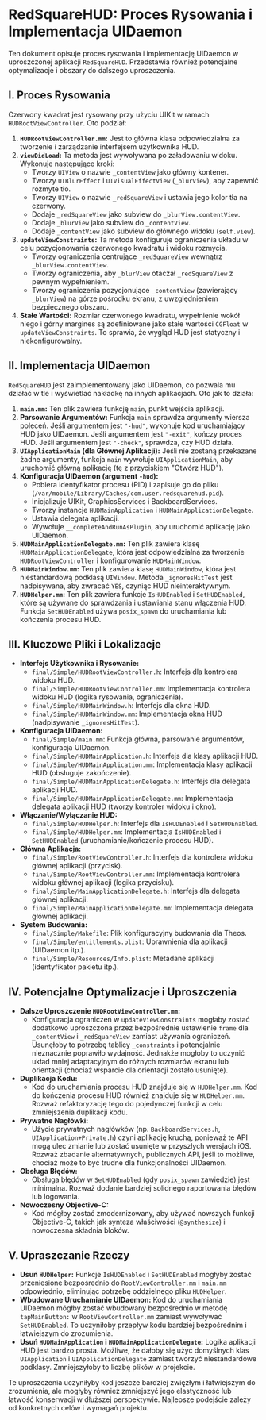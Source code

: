 # RedSquareHUD: Proces Rysowania i Implementacja UIDaemon

Ten dokument opisuje proces rysowania i implementację UIDaemon w uproszczonej aplikacji `RedSquareHUD`. Przedstawia również potencjalne optymalizacje i obszary do dalszego uproszczenia.

## I. Proces Rysowania

Czerwony kwadrat jest rysowany przy użyciu UIKit w ramach `HUDRootViewController`. Oto podział:

1.  **`HUDRootViewController.mm`:** Jest to główna klasa odpowiedzialna za tworzenie i zarządzanie interfejsem użytkownika HUD.
2.  **`viewDidLoad`:** Ta metoda jest wywoływana po załadowaniu widoku. Wykonuje następujące kroki:
    *   Tworzy `UIView` o nazwie `_contentView` jako główny kontener.
    *   Tworzy `UIBlurEffect` i `UIVisualEffectView` (`_blurView`), aby zapewnić rozmyte tło.
    *   Tworzy `UIView` o nazwie `_redSquareView` i ustawia jego kolor tła na czerwony.
    *   Dodaje `_redSquareView` jako subview do `_blurView.contentView`.
    *   Dodaje `_blurView` jako subview do `_contentView`.
    *   Dodaje `_contentView` jako subview do głównego widoku (`self.view`).
3.  **`updateViewConstraints`:** Ta metoda konfiguruje ograniczenia układu w celu pozycjonowania czerwonego kwadratu i widoku rozmycia.
    *   Tworzy ograniczenia centrujące `_redSquareView` wewnątrz `_blurView.contentView`.
    *   Tworzy ograniczenia, aby `_blurView` otaczał `_redSquareView` z pewnym wypełnieniem.
    *   Tworzy ograniczenia pozycjonujące `_contentView` (zawierający `_blurView`) na górze pośrodku ekranu, z uwzględnieniem bezpiecznego obszaru.
4.  **Stałe Wartości:** Rozmiar czerwonego kwadratu, wypełnienie wokół niego i górny margines są zdefiniowane jako stałe wartości `CGFloat` w `updateViewConstraints`. To sprawia, że wygląd HUD jest statyczny i niekonfigurowalny.

## II. Implementacja UIDaemon

`RedSquareHUD` jest zaimplementowany jako UIDaemon, co pozwala mu działać w tle i wyświetlać nakładkę na innych aplikacjach. Oto jak to działa:

1.  **`main.mm`:** Ten plik zawiera funkcję `main`, punkt wejścia aplikacji.
2.  **Parsowanie Argumentów:** Funkcja `main` sprawdza argumenty wiersza poleceń. Jeśli argumentem jest `"-hud"`, wykonuje kod uruchamiający HUD jako UIDaemon. Jeśli argumentem jest `"-exit"`, kończy proces HUD. Jeśli argumentem jest `"-check"`, sprawdza, czy HUD działa.
3.  **`UIApplicationMain` (dla Głównej Aplikacji):** Jeśli nie zostaną przekazane żadne argumenty, funkcja `main` wywołuje `UIApplicationMain`, aby uruchomić główną aplikację (tę z przyciskiem "Otwórz HUD").
4.  **Konfiguracja UIDaemon (argument `-hud`):**
    *   Pobiera identyfikator procesu (PID) i zapisuje go do pliku (`/var/mobile/Library/Caches/com.user.redsquarehud.pid`).
    *   Inicjalizuje UIKit, GraphicsServices i BackboardServices.
    *   Tworzy instancje `HUDMainApplication` i `HUDMainApplicationDelegate`.
    *   Ustawia delegata aplikacji.
    *   Wywołuje `__completeAndRunAsPlugin`, aby uruchomić aplikację jako UIDaemon.
5.  **`HUDMainApplicationDelegate.mm`:** Ten plik zawiera klasę `HUDMainApplicationDelegate`, która jest odpowiedzialna za tworzenie `HUDRootViewController` i konfigurowanie `HUDMainWindow`.
6.  **`HUDMainWindow.mm`:** Ten plik zawiera klasę `HUDMainWindow`, która jest niestandardową podklasą `UIWindow`. Metoda `_ignoresHitTest` jest nadpisywana, aby zwracać `YES`, czyniąc HUD nieinteraktywnym.
7.  **`HUDHelper.mm`:** Ten plik zawiera funkcje `IsHUDEnabled` i `SetHUDEnabled`, które są używane do sprawdzania i ustawiania stanu włączenia HUD. Funkcja `SetHUDEnabled` używa `posix_spawn` do uruchamiania lub kończenia procesu HUD.

## III. Kluczowe Pliki i Lokalizacje

*   **Interfejs Użytkownika i Rysowanie:**
    *   `final/Simple/HUDRootViewController.h`: Interfejs dla kontrolera widoku HUD.
    *   `final/Simple/HUDRootViewController.mm`: Implementacja kontrolera widoku HUD (logika rysowania, ograniczenia).
    *   `final/Simple/HUDMainWindow.h`: Interfejs dla okna HUD.
    *   `final/Simple/HUDMainWindow.mm`: Implementacja okna HUD (nadpisywanie `_ignoresHitTest`).
*   **Konfiguracja UIDaemon:**
    *   `final/Simple/main.mm`: Funkcja główna, parsowanie argumentów, konfiguracja UIDaemon.
    *   `final/Simple/HUDMainApplication.h`: Interfejs dla klasy aplikacji HUD.
    *   `final/Simple/HUDMainApplication.mm`: Implementacja klasy aplikacji HUD (obsługuje zakończenie).
    *   `final/Simple/HUDMainApplicationDelegate.h`: Interfejs dla delegata aplikacji HUD.
    *   `final/Simple/HUDMainApplicationDelegate.mm`: Implementacja delegata aplikacji HUD (tworzy kontroler widoku i okno).
*   **Włączanie/Wyłączanie HUD:**
    *   `final/Simple/HUDHelper.h`: Interfejs dla `IsHUDEnabled` i `SetHUDEnabled`.
    *   `final/Simple/HUDHelper.mm`: Implementacja `IsHUDEnabled` i `SetHUDEnabled` (uruchamianie/kończenie procesu HUD).
*   **Główna Aplikacja:**
    *   `final/Simple/RootViewController.h`: Interfejs dla kontrolera widoku głównej aplikacji (przycisk).
    *   `final/Simple/RootViewController.mm`: Implementacja kontrolera widoku głównej aplikacji (logika przycisku).
    *   `final/Simple/MainApplicationDelegate.h`: Interfejs dla delegata głównej aplikacji.
    *   `final/Simple/MainApplicationDelegate.mm`: Implementacja delegata głównej aplikacji.
*   **System Budowania:**
    *   `final/Simple/Makefile`: Plik konfiguracyjny budowania dla Theos.
    *   `final/Simple/entitlements.plist`: Uprawnienia dla aplikacji (UIDaemon itp.).
    *   `final/Simple/Resources/Info.plist`: Metadane aplikacji (identyfikator pakietu itp.).

## IV. Potencjalne Optymalizacje i Uproszczenia

*   **Dalsze Uproszczenie `HUDRootViewController.mm`:**
    *   Konfiguracja ograniczeń w `updateViewConstraints` mogłaby zostać dodatkowo uproszczona przez bezpośrednie ustawienie `frame` dla `_contentView` i `_redSquareView` zamiast używania ograniczeń. Usunęłoby to potrzebę tablicy `_constraints` i potencjalnie nieznacznie poprawiło wydajność. Jednakże mogłoby to uczynić układ mniej adaptacyjnym do różnych rozmiarów ekranu lub orientacji (chociaż wsparcie dla orientacji zostało usunięte).
*   **Duplikacja Kodu:**
    *   Kod do uruchamiania procesu HUD znajduje się w `HUDHelper.mm`. Kod do kończenia procesu HUD również znajduje się w `HUDHelper.mm`. Rozważ refaktoryzację tego do pojedynczej funkcji w celu zmniejszenia duplikacji kodu.
*   **Prywatne Nagłówki:**
    *   Użycie prywatnych nagłówków (np. `BackboardServices.h`, `UIApplication+Private.h`) czyni aplikację kruchą, ponieważ te API mogą ulec zmianie lub zostać usunięte w przyszłych wersjach iOS. Rozważ zbadanie alternatywnych, publicznych API, jeśli to możliwe, chociaż może to być trudne dla funkcjonalności UIDaemon.
*   **Obsługa Błędów:**
    *   Obsługa błędów w `SetHUDEnabled` (gdy `posix_spawn` zawiedzie) jest minimalna. Rozważ dodanie bardziej solidnego raportowania błędów lub logowania.
*   **Nowoczesny Objective-C:**
    *   Kod mógłby zostać zmodernizowany, aby używać nowszych funkcji Objective-C, takich jak synteza właściwości (`@synthesize`) i nowoczesna składnia bloków.

## V. Upraszczanie Rzeczy

*   **Usuń `HUDHelper`:** Funkcje `IsHUDEnabled` i `SetHUDEnabled` mogłyby zostać przeniesione bezpośrednio do `RootViewController.mm` i `main.mm` odpowiednio, eliminując potrzebę oddzielnego pliku `HUDHelper`.
*   **Wbudowane Uruchamianie UIDaemon:** Kod do uruchamiania UIDaemon mógłby zostać wbudowany bezpośrednio w metodę `tapMainButton:` w `RootViewController.mm` zamiast wywoływać `SetHUDEnabled`. To uczyniłoby przepływ kodu bardziej bezpośrednim i łatwiejszym do zrozumienia.
*   **Usuń `HUDMainApplication` i `HUDMainApplicationDelegate`:** Logika aplikacji HUD jest bardzo prosta. Możliwe, że dałoby się użyć domyślnych klas `UIApplication` i `UIApplicationDelegate` zamiast tworzyć niestandardowe podklasy. Zmniejszyłoby to liczbę plików w projekcie.

Te uproszczenia uczyniłyby kod jeszcze bardziej zwięzłym i łatwiejszym do zrozumienia, ale mogłyby również zmniejszyć jego elastyczność lub łatwość konserwacji w dłuższej perspektywie. Najlepsze podejście zależy od konkretnych celów i wymagań projektu.